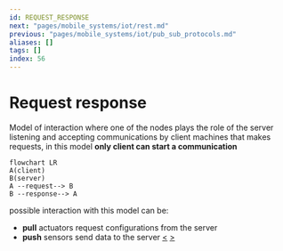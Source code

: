 ```yaml
---
id: REQUEST_RESPONSE
next: "pages/mobile_systems/iot/rest.md"
previous: "pages/mobile_systems/iot/pub_sub_protocols.md"
aliases: []
tags: []
index: 56
---
```


# Request response

Model of interaction where one of the nodes plays the role of the server listening and accepting communications by client machines that makes requests, in this model **only client can start a communication**

```mermaid
flowchart LR
A(client)
B(server)
A --request--> B
B --response--> A
```

possible interaction with this model can be:

- **pull** actuators request configurations from the server
- **push** sensors send data to the server
[<](pages/mobile_systems/iot/pub_sub_protocols.md) [>](pages/mobile_systems/iot/rest.md)
